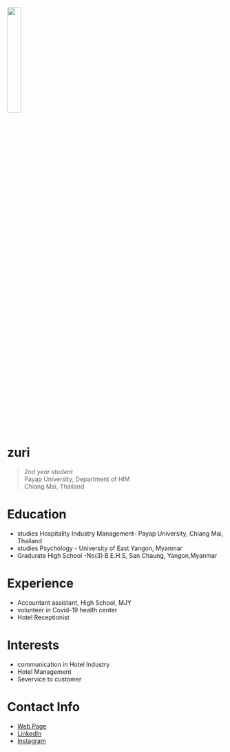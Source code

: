 
<img src="(https://github.com/user-attachments/assets/af2211f0-614e-40cd-a746-f168b3e4616f)" align="top-right" width="25%"/>
 
# zuri
> _2nd year student_<br />
> Payap University, Department of HIM<br />
>  Chiang Mai, Thailand<br />
 
# Education
* studies Hospitality Industry Management- Payap University, Chiang Mai, Thailand
* studies Psychology          - University of East Yangon, Myanmar
* Gradurate High School       -No(3) B.E.H.S, San Chaung, Yangon,Myanmar 
 
# Experience
* Accountant assistant, High School, MJY
* volunteer in Covid-19 health center
* Hotel Receptionist
 
# Interests
* communication in Hotel Industry
* Hotel Management 
* Severvice to customer

 
# Contact Info
* [Web Page](https://zuri0105.github.io)
* [LinkedIn](https://www.linkedin.com/in/jar-hkawn-00a527303?utm_source=share&utm_campaign=share_via&utm_content=profile&utm_medium=ios_app)
* [Instagram](https://www.instagram.com/zuri_0105?igsh=NHhiZjlteHV6Mmwz&utm_source=qr)
